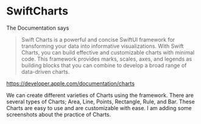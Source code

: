 # SwiftCharts

The Documentation says
>Swift Charts is a powerful and concise SwiftUI framework for transforming your data into informative visualizations.
With Swift Charts, you can build effective and customizable charts with minimal code. This framework provides marks, scales, axes, and legends as building blocks that you can combine to develop a broad range of data-driven charts.

https://developer.apple.com/documentation/charts

We can create different varieties of Charts using the framework. There are several types of Charts; Area, Line, Points, Rectangle, Rule, and Bar.
These Charts are easy to use and are customizable with ease. I am adding some screenshots about the practice of Charts.
